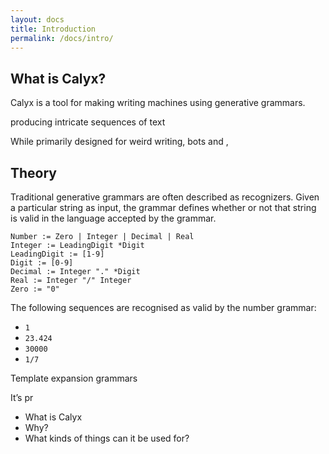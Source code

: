 ```yaml
---
layout: docs
title: Introduction
permalink: /docs/intro/
---
```


## What is Calyx?

Calyx is a tool for making writing machines using generative grammars.



producing intricate sequences of text

While primarily designed for weird writing, bots and ,

## Theory

Traditional generative grammars are often described as recognizers. Given a particular string as input, the grammar defines whether or not that string is valid in the language accepted by the grammar.

```
Number := Zero | Integer | Decimal | Real
Integer := LeadingDigit *Digit
LeadingDigit := [1-9]
Digit := [0-9]
Decimal := Integer "." *Digit
Real := Integer "/" Integer
Zero := "0"
```

The following sequences are recognised as valid by the number grammar:

- `1`
- `23.424`
- `30000`
- `1/7`

Template expansion grammars

It’s pr

- What is Calyx
- Why?
- What kinds of things can it be used for?
